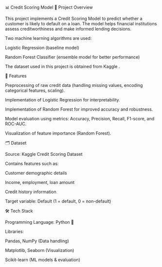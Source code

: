 📊 Credit Scoring Model
📌 Project Overview

This project implements a Credit Scoring Model to predict whether a customer is likely to default on a loan. The model helps financial institutions assess creditworthiness and make informed lending decisions.

Two machine learning algorithms are used:

Logistic Regression (baseline model)

Random Forest Classifier (ensemble model for better performance)

The dataset used in this project is obtained from Kaggle
.

🚀 Features

Preprocessing of raw credit data (handling missing values, encoding categorical features, scaling).

Implementation of Logistic Regression for interpretability.

Implementation of Random Forest for improved accuracy and robustness.

Model evaluation using metrics: Accuracy, Precision, Recall, F1-score, and ROC-AUC.

Visualization of feature importance (Random Forest).

🗂 Dataset

Source: Kaggle Credit Scoring Dataset

Contains features such as:

Customer demographic details

Income, employment, loan amount

Credit history information

Target variable: Default (1 = default, 0 = non-default)

🛠️ Tech Stack

Programming Language: Python 🐍

Libraries:

Pandas, NumPy (Data handling)

Matplotlib, Seaborn (Visualization)

Scikit-learn (ML models & evaluation)
